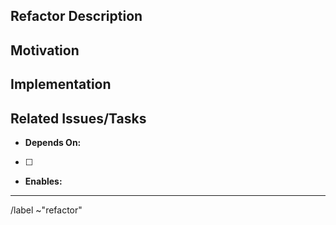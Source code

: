 ## Refactor Description 
<!-- Describe the refactor -->

## Motivation
<!-- Why is this refactor valuable? -->

## Implementation
<!-- Describe any key implementation details or code snippets -->

## Related Issues/Tasks
<!-- Reference open issues by their issue number --> 

  * **Depends On:**  
  <!-- List anything that should be completed BEFOREHAND, in check boxes -->

- [ ] 

  * **Enables:**  
  <!-- List anything that could/should FOLLOW the refactor --> 
  

--------------------------------------------------------------------------------
/label ~"refactor"
